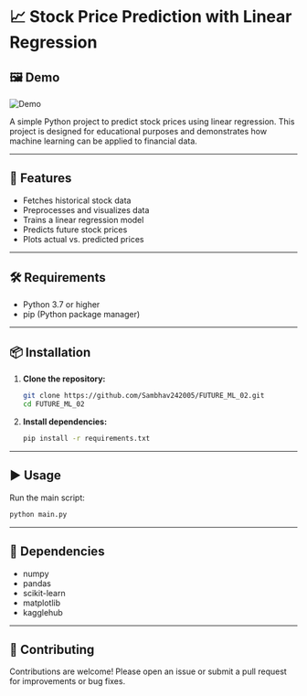 # 📈 Stock Price Prediction with Linear Regression

## 🖼️ Demo

![Demo](demo.png)

A simple Python project to predict stock prices using linear regression. This project is designed for educational purposes and demonstrates how machine learning can be applied to financial data.

---

## 🚀 Features

- Fetches historical stock data
- Preprocesses and visualizes data
- Trains a linear regression model
- Predicts future stock prices
- Plots actual vs. predicted prices

---

## 🛠️ Requirements

- Python 3.7 or higher
- pip (Python package manager)

---

## 📦 Installation

1. **Clone the repository:**
    ```bash
    git clone https://github.com/Sambhav242005/FUTURE_ML_02.git
    cd FUTURE_ML_02
    ```

2. **Install dependencies:**
    ```bash
    pip install -r requirements.txt
    ```

---

## ▶️ Usage

Run the main script:
```bash
python main.py
```

---

## 🧩 Dependencies

- numpy
- pandas
- scikit-learn
- matplotlib
- kagglehub

---

## 🤝 Contributing

Contributions are welcome! Please open an issue or submit a pull request for improvements or bug fixes.

